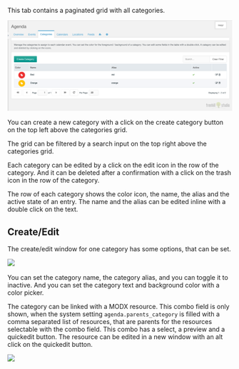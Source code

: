 This tab contains a paginated grid with all categories.

[![](img/categories.png)](img/categories.png)

You can create a new category with a click on the create category button on the top
left above the categories grid.

The grid can be filtered by a search input on the top right above the
categories grid.

Each category can be edited by a click on the edit icon in the row of the
category. And it can be deleted after a confirmation with a click on the trash
icon in the row of the category.

The row of each category shows the color icon, the name, the alias and the
active state of an entry. The name and the alias can be edited inline with
a double click on the text.

## Create/Edit

The create/edit window for one category has some options, that can be set.

[![](img/category-edit.png)](img/category-edit.png)

You can set the category name, the category alias, and you can toggle it to
inactive. And you can set the category text and background color with a color
picker.

The category can be linked with a MODX resource. This combo field is only
shown, when the system setting `agenda.parents_category` is filled with a comma
separated list of resources, that are parents for the resources selectable with
the combo field. This combo has a select, a preview and a quickedit button. The
resource can be edited in a new window with an alt click on the quickedit
button.

[![](img/category-colorpicker.png)](img/category-colorpicker.png)
